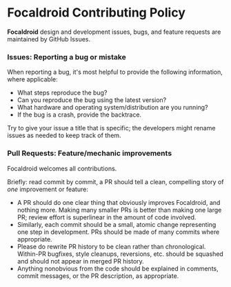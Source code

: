 # Focaldroid Contributing Policy

**Focaldroid** design and development issues, bugs, and feature requests are maintained by GitHub Issues.


### Issues: Reporting a bug or mistake

When reporting a bug, it's most helpful to provide the following information, where applicable:

* What steps reproduce the bug?
* Can you reproduce the bug using the latest version?
* What hardware and operating system/distribution are you running?
* If the bug is a crash, provide the backtrace.

Try to give your issue a title that is specific; the developers might rename issues as needed to keep track of them.

### Pull Requests: Feature/mechanic improvements

Focaldroid welcomes all contributions.

Briefly: read commit by commit, a PR should tell a clean, compelling story of _one_ improvement or feature:

* A PR should do one clear thing that obviously improves Focaldroid, and nothing more. Making many smaller PRs is better than making one large PR; review effort is superlinear in the amount of code involved.
* Similarly, each commit should be a small, atomic change representing one step in development. PRs should be made of many commits where appropriate.
* Please do rewrite PR history to be clean rather than chronological. Within-PR bugfixes, style cleanups, reversions, etc. should be squashed and should not appear in merged PR history.
* Anything nonobvious from the code should be explained in comments, commit messages, or the PR description, as appropriate.
